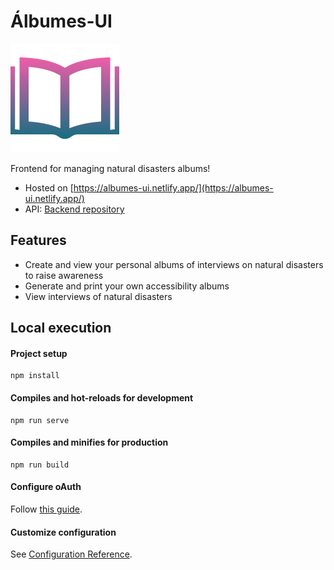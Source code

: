 # Álbumes-UI

![Álbumes logo](doc/logo.png)

Frontend for managing natural disasters albums!

- Hosted on [https://albumes-ui.netlify.app/](https://albumes-ui.netlify.app/)
- API: [Backend repository](https://github.com/Pastorsin/albumes-api)

## Features

- Create and view your personal albums of interviews on natural disasters to raise awareness
- Generate and print your own accessibility albums
- View interviews of natural disasters


## Local execution

#### Project setup
```
npm install
```

#### Compiles and hot-reloads for development
```
npm run serve
```

#### Compiles and minifies for production
```
npm run build
```


#### Configure oAuth
Follow [this guide](https://developers.google.com/identity/protocols/oauth2).

#### Customize configuration
See [Configuration Reference](https://cli.vuejs.org/config/).
